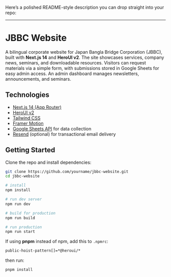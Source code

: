 Here’s a polished README-style description you can drop straight into your repo:

---

# JBBC Website

A bilingual corporate website for Japan Bangla Bridge Corporation (JBBC), built with **Next.js 14** and **HeroUI v2**.
The site showcases services, company news, seminars, and downloadable resources. Visitors can request materials via a simple form, with submissions stored in Google Sheets for easy admin access. An admin dashboard manages newsletters, announcements, and seminars.

## Technologies

* [Next.js 14 (App Router)](https://nextjs.org/docs/getting-started)
* [HeroUI v2](https://heroui.com/)
* [Tailwind CSS](https://tailwindcss.com/)
* [Framer Motion](https://www.framer.com/motion/)
* [Google Sheets API](https://developers.google.com/sheets) for data collection
* [Resend](https://resend.com/) (optional) for transactional email delivery

## Getting Started

Clone the repo and install dependencies:

```bash
git clone https://github.com/yourname/jbbc-website.git
cd jbbc-website

# install
npm install

# run dev server
npm run dev

# build for production
npm run build

# run production
npm run start
```

If using **pnpm** instead of npm, add this to `.npmrc`:

```bash
public-hoist-pattern[]=*@heroui/*
```

then run:

```bash
pnpm install
```
